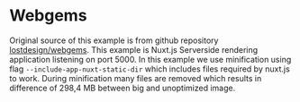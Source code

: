# Webgems

Original source of this example is from github repository [lostdesign/webgems](https://github.com/lostdesign/webgems).
This example is Nuxt.js Serverside rendering application listening on port 5000.
In this example we use minification using flag `--include-app-nuxt-static-dir` which includes files required by nuxt.js to work. During minification many files are removed which results in difference of 298,4 MB between big and unoptimized image. 
